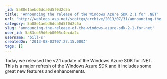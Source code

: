 ```yaml
---
_id: 5a88e1aebd6dca0d5f0d2c5a
title: 'Announcing the release of the Windows Azure SDK 2.1 for .NET'
url: 'http://weblogs.asp.net/scottgu/archive/2013/07/31/announcing-the-release-of-the-windows-azure-sdk-2-1-for-net.aspx'
category: 5a88e1aebd6dca0d5f0d2c5a
slug: 'announcing-the-release-of-the-windows-azure-sdk-2-1-for-net'
user_id: 5a83ce59d6eb0005c4ecda2c
username: 'bill-s'
createdOn: '2013-08-03T07:27:15.000Z'
tags: []
---
```


Today we released the v2.1 update of the Windows Azure SDK for .NET.  This is a major refresh of the Windows Azure SDK and it includes some great new features and enhancements.
